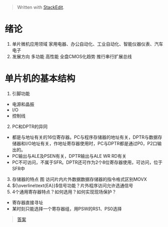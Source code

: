 > Written with [StackEdit](https://stackedit.io/).
# 绪论
1. 单片微机应用领域
家用电器、办公自动化、工业自动化、智能仪器仪表、汽车电子
2. 发展方向
多功能 高性能 全盘CMOS化趋势 推行串行扩展总线
# 单片机的基本结构
1. 引脚功能
- 电源和晶振
- I/O
- 控制线
2. PC和DPTR的异同
- 都是与地址有关的16位寄存器。PC与程序存储器的地址有关，DPTR与数据存储器和I/O地址有关，作地址寄存器使用时，PC与DPTR都是通过P0，P2口输出的。
- PC输出与ALE及PSEN有关，DPTR输出与ALE WR RD有关
- PC不可访问，不属于SFR。DPTR还可作为2个8位寄存器使用，可访问，位于SFR中
3. 存储器的特点 图
访问片内片外数据数据存储器的指令格式区别MOVX
4. ${\overline\text{EA}}$信号功能？片外程序访问允许选通信号
5. 4个通用寄存器特点？如何选用？如何实现现场保护？
- 寄存器直接寻址
- 某时刻只能选择一个寄存器组，用PSW的RS1、PS0选择

> [答案](https://wenku.baidu.com/view/d2657490876fb84ae45c3b3567ec102de2bddfc9.html)

<!--stackedit_data:
eyJoaXN0b3J5IjpbLTEyODI4OTgzMzksOTM3MTk3MzM3LC01Nj
Y2NDAyMCwtNDc1NTEzNjQ3LDE0MDkzNjkxMzAsLTQ5NzgyMTkz
MCw2MTYxMjE4MjUsMTg0NDI5Mzg5OCwtNjE4MzM2MTIsLTc4OD
gxOTI2OCwyMDM2ODg5OTgwLC0xMzM2NzAwMzgzLDE2NTU1Nzg4
MTgsMTgyOTY4NjA0NywtNTQ0NDE1ODE3LDE4MDg4NTk0MjQsNz
MwOTk4MTE2XX0=
-->